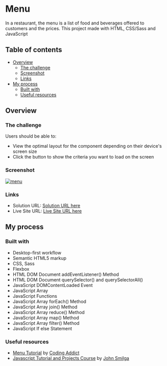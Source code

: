 # Menu

In a restaurant, the menu is a list of food and beverages offered to customers and the prices. This project made with HTML, CSS/Sass and JavaScript

## Table of contents

- [Overview](#overview)
  - [The challenge](#the-challenge)
  - [Screenshot](#screenshot)
  - [Links](#links)
- [My process](#my-process)
  - [Built with](#built-with)
  - [Useful resources](#useful-resources)

## Overview

### The challenge

Users should be able to:

- View the optimal layout for the component depending on their device's screen size
- Click the button to show the criteria you want to load on the screen

### Screenshot

[![menu](https://user-images.githubusercontent.com/20262557/194297800-e237f5b7-8c90-4db7-b835-46ed73780fe5.PNG)](https://joemar-ceneza.github.io/menu/)

### Links

- Solution URL: [Solution URL here](https://github.com/joemar-ceneza/menu)
- Live Site URL: [Live Site URL here](https://joemar-ceneza.github.io/menu/)

## My process

### Built with

- Desktop-first workflow
- Semantic HTML5 markup
- CSS, Sass
- Flexbox
- HTML DOM Document addEventListener() Method
- HTML DOM Document querySelector() and querySelectorAll()
- JavaScript DOMContentLoaded Event
- JavaScript Array
- JavaScript Functions
- JavaScript Array forEach() Method
- JavaScript Array join() Method
- JavaScript Array reduce() Method
- JavaScript Array map() Method
- JavaScript Array filter() Method
- JavaScript If else Statement

### Useful resources

- [Menu Tutorial](https://www.youtube.com/watch?v=c5SIG7Ie0dM&t=421s) by [Coding Addict](https://www.youtube.com/channel/UCMZFwxv5l-XtKi693qMJptA)
- [Javascript Tutorial and Projects Course](https://www.udemy.com/course/javascript-tutorial-for-beginners-w/) by [John Smilga](https://www.johnsmilga.com/)
